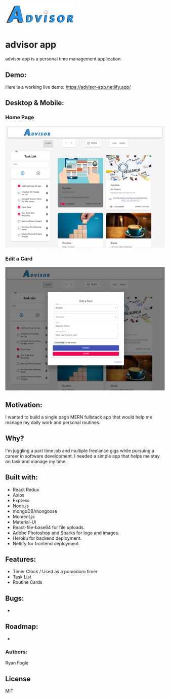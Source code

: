 # ![](https://github.com/RMFogle/advisor/blob/main/client/src/img/Advisor-logoblue-25.png)

# advisor app
advisor app is a personal time management application.

## Demo: 
Here is a working live demo: https://advisor-app.netlify.app/

## Desktop & Mobile: 

### Home Page
![](https://github.com/RMFogle/advisor/blob/main/client/src/img/Advisor-Homepage.png)

### Edit a Card
![](https://github.com/RMFogle/advisor/blob/main/client/src/img/edit%20a%20card.png)

## Motivation: 
I wanted to build a single page MERN fullstack app that would help me manage my daily work and personal routines. 

## Why? 
I'm juggling a part time job and multiple freelance gigs while pursuing a career in software development. I needed a simple app that helps me stay on task and manage my time. 

## Built with: 
- React Redux
- Axios
- Express 
- Node.js
- mongoDB/mongoose
- Moment.js
- Material-Ui
- React-file-base64 for file uploads.
- Adobe Photoshop and Sparks for logo and images.
- Heroku for backend deployment. 
- Netlify for frontend deployment.

## Features: 
- Timer Clock / Used as a pomodoro timer
- Task List 
- Routine Cards 

## Bugs: 
- 

## Roadmap: 
- 

### Authors: 
Ryan Fogle 

## License 
MIT 